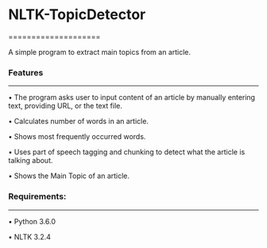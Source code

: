 # NLTK-TopicDetector

====================

A simple program to extract main topics from an article.

### Features

------------

• The program asks user to input content of an article by manually entering text, providing URL, or the text file. 

• Calculates number of words in an article. 

• Shows most frequently occurred words. 

• Uses part of speech tagging and chunking to detect what the article is talking about. 

• Shows the Main Topic of an article. 

### Requirements: 

-----------------

• Python 3.6.0 

• NLTK 3.2.4 
